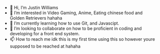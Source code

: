 - 👋 Hi, I’m Justin Williams
- 👀 I’m interested in Video Gaming, Anime, Eating chinese food and Golden Retrievers hahaha
- 🌱 I’m currently learning how to use Git, and Javascipt.
- 💞️ I’m looking to collaborate on how to be proficient in coding and developing for a front end system.
- 📫 How to reach me idk this is my first time using this so however youre supposed to be reached at hahaha 

<!---
blaxican1254/blaxican1254 is a ✨ special ✨ repository because its `README.md` (this file) appears on your GitHub profile.
You can click the Preview link to take a look at your changes.
--->
